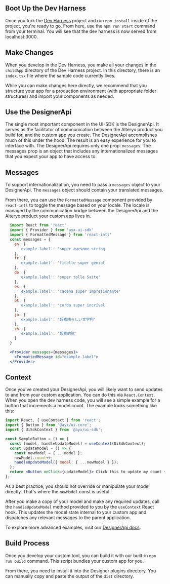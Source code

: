 ## Boot Up the Dev Harness

Once you fork the [Dev Harness](https://git.alteryx.com/ayx-ui-sdk/ui-sdk-dev-harness) project and run `npm install` inside of the project, you're ready to go. From here, use the `npm run start` command from your terminal. You will see that the dev harness is now served from localhost:3000.

## Make Changes

When you develop in the Dev Harness, you make all your changes in the `childApp` directory of the Dev Harness project. In this directory, there is an `index.tsx` file where the sample code currently lives.

While you can make changes here directly, we recommend that you structure your app for a production environment (with appropriate folder structures) and import your components as needed.

## Use the DesignerApi

The single most important component in the UI-SDK is the DesignerApi. It serves as the facilitator of communication between the Alteryx product you build for, and the custom app you create. The DesignerApi accomplishes much of this under the hood. The result is an easy experience for you to interface with. The DesignerApi requires only one prop: `messages`. The messages prop is an object that includes any internationalized messages that you expect your app to have access to.

## Messages

To support internationalization, you need to pass a `messages` object to your DesignerApi. The `messages` object should contain your translated messages.

From there, you can use the `FormattedMessage` component provided by `react-intl` to toggle the message based on your locale. The locale is managed by the communication bridge between the DesignerApi and the Alteryx product your custom app lives in.

``` jsx static
  import React from 'react'
  import { Provider } from 'ayx-ui-sdk'
  import { FormattedMessage } from 'react-intl'
  const messages = {
    en: {
      'example.label': 'super awesome string'
    },
    fr: {
      'example.label': 'ficelle super génial'
    },
    de: {
      'example.label': 'super tolle Saite'
    },
    es: {
      'example.label': 'cadena super impresionante'
    },
    pt: {
      'example.label': 'corda super incrível'
    },
    ja: {
      'example.label': '超素晴らしい文字列'
    },
    zh: {
      'example.label': '超棒的弦'
    }
  }

  <Provider messages={messages}>
    <FormattedMessage id="example.label">
  </Provider>
```

## Context

Once you've created your DesignerApi, you will likely want to send updates to and from your custom application. You can do this via `React.Context`. When you open the dev harness code, you will see a simple example for a button that increments a model count. The example looks something like this:

```jsx static
import React, { useContext } from 'react';
import { Button } from '@ayx/ui-core';
import { UiSdkContext } from '@ayx/ui-sdk';

const SampleButton = () => {
  const [model, handleUpdateModel] = useContext(UiSdkContext);
  const updateModel = () => {
    const newModel = { ...model };
    newModel.count++;
    handleUpdateModel({ model: { ...newModel } });
  };
  return <Button onClick={updateModel}> Click this to update my count </Button>;
};
```

As a best practice, you should not override or manipulate your model directly. That's where the `newModel` const is useful.

After you make a copy of your model and make any required updates, call the `handleUpdateModel` method provided to you by the `useContext` React hook. This updates the model state internal to your custom app and dispatches any relevant messages to the parent application.

To explore more advanced examples, visit our [DesignerApi docs](#/UI-SDK%20Components/DesignerApi).

## Build Process

Once you develop your custom tool, you can build it with our built-in `npm run build` command. This script bundles your custom app for you.

From there, you need to install it into the Designer plugins directory. You can manually copy and paste the output of the `dist` directory.